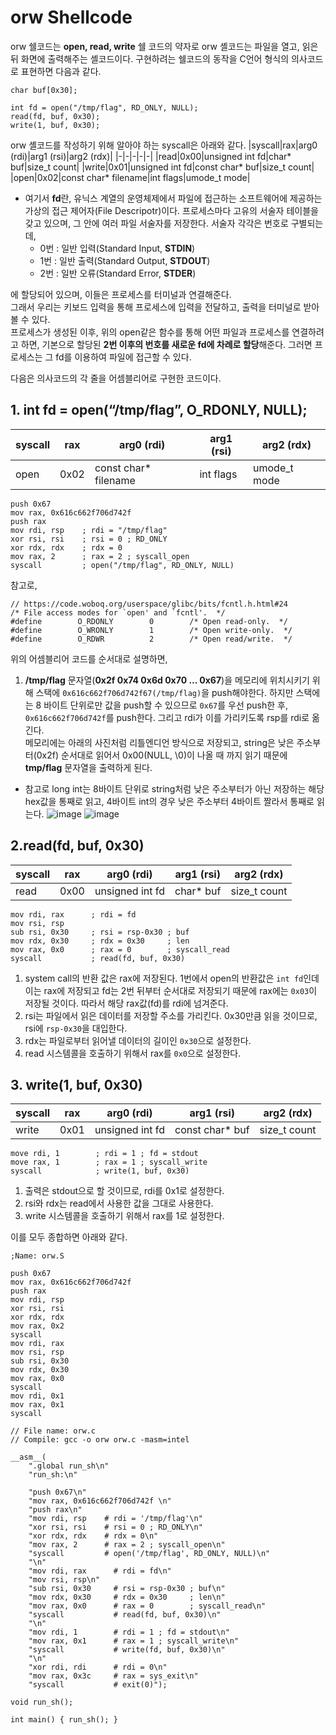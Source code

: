 # orw Shellcode

orw 쉘코드는 **open, read, write** 쉘 코드의 약자로 orw 셸코드는 파일을 열고, 읽은 뒤 화면에 출력해주는 셸코드이다.
구현하려는 쉘코드의 동작을 C언어 형식의 의사코드로 표현하면 다음과 같다.
```
char buf[0x30];

int fd = open("/tmp/flag", RD_ONLY, NULL);
read(fd, buf, 0x30); 
write(1, buf, 0x30);
```
orw 셸코드를 작성하기 위해 알아야 하는 syscall은 아래와 같다.
|syscall|rax|arg0 (rdi)|arg1 (rsi)|arg2 (rdx)|
|-|-|-|-|-|
|read|0x00|unsigned int fd|char* buf|size_t count|
|write|0x01|unsigned int fd|const char* buf|size_t count|
|open|0x02|const char* filename|int flags|umode_t mode|

- 여기서 **fd**란, 유닉스 계열의 운영체제에서 파일에 접근하는 소프트웨어에 제공하는 가상의 접근 제어자(File Descripotr)이다.
프로세스마다 고유의 서술자 테이블을 갖고 있으며, 그 안에 여러 파일 서술자를 저장한다.
서술자 각각은 번호로 구별되는데,
  - 0번 : 일반 입력(Standard Input, **STDIN**)
  - 1번 : 일반 출력(Standard Output, **STDOUT**)
  - 2번 : 일반 오류(Standard Error, **STDER**)

에 할당되어 있으며, 이들은 프로세스를 터미널과 연결해준다.  
그래서 우리는 키보드 입력을 통해 프로세스에 입력을 전달하고, 출력을 터미널로 받아볼 수 있다.  
프로세스가 생성된 이후, 위의 open같은 함수를 통해 어떤 파일과 프로세스를 연결하려고 하면, 기본으로 할당된 **2번 이후의 번호를 새로운 fd에 차례로 할당**해준다. 그러면 프로세스는 그 fd를 이용하여 파일에 접근할 수 있다.


다음은 의사코드의 각 줄을 어셈블리어로 구현한 코드이다.

## 1. int fd = open(“/tmp/flag”, O_RDONLY, NULL);
|syscall|rax|arg0 (rdi)|arg1 (rsi)|arg2 (rdx)|
|-|-|-|-|-|
|open|0x02|const char* filename|int flags|umode_t mode|
```
push 0x67
mov rax, 0x616c662f706d742f 
push rax
mov rdi, rsp    ; rdi = "/tmp/flag"
xor rsi, rsi    ; rsi = 0 ; RD_ONLY
xor rdx, rdx    ; rdx = 0
mov rax, 2      ; rax = 2 ; syscall_open
syscall         ; open("/tmp/flag", RD_ONLY, NULL)
```
참고로,
```
// https://code.woboq.org/userspace/glibc/bits/fcntl.h.html#24
/* File access modes for `open' and `fcntl'.  */
#define        O_RDONLY        0        /* Open read-only.  */
#define        O_WRONLY        1        /* Open write-only.  */
#define        O_RDWR          2        /* Open read/write.  */
```
위의 어셈블리어 코드를 순서대로 설명하면,
1. **/tmp/flag** 문자열(**0x2f 0x74 0x6d 0x70 ... 0x67**)을 메모리에 위치시키기 위해 스택에 `0x616c662f706d742f67(/tmp/flag)`을 push해야한다.
하지만 스택에는 8 바이트 단위로만 값을 push할 수 있으므로 `0x67`를 우선 push한 후, `0x616c662f706d742f`를 push한다. 그리고 rdi가 이를 가리키도록 rsp를 rdi로 옮긴다.  
메모리에는 아래의 사진처럼 리틀엔디언 방식으로 저장되고, string은 낮은 주소부터(0x2f) 순서대로 읽어서 0x00(NULL, \0)이 나올 때 까지 읽기 때문에 **tmp/flag** 문자열을 출력하게 된다.
- 참고로 long int는 8바이트 단위로 string처럼 낮은 주소부터가 아닌 저장하는 해당 hex값을 통째로 읽고, 4바이트 int의 경우 낮은 주소부터 4바이트 짤라서 통째로 읽는다.
![image](https://github.com/juhyeongkim527/Dreamhack-Study/assets/138116436/27840413-bd6c-4a99-9db5-d8cdd281c780)
![image](https://github.com/juhyeongkim527/Dreamhack-Study/assets/138116436/d4137cc7-9f6f-44f3-9371-3f32390046fc)
## 2.read(fd, buf, 0x30)
|syscall|rax|arg0 (rdi)|arg1 (rsi)|arg2 (rdx)|
|-|-|-|-|-|
|read|0x00|unsigned int fd|char* buf|size_t count|
```
mov rdi, rax      ; rdi = fd
mov rsi, rsp
sub rsi, 0x30     ; rsi = rsp-0x30 ; buf
mov rdx, 0x30     ; rdx = 0x30     ; len
mov rax, 0x0      ; rax = 0        ; syscall_read
syscall           ; read(fd, buf, 0x30)
```

1. system call의 반환 값은 rax에 저장된다. 1번에서 open의 반환값은 `int fd`인데 이는 rax에 저장되고 fd는 2번 뒤부터 순서대로 저장되기 때문에 rax에는 `0x03`이 저장될 것이다. 따라서 해당 rax값(fd)를 rdi에 넘겨준다.
2. rsi는 파일에서 읽은 데이터를 저장할 주소를 가리킨다. 0x30만큼 읽을 것이므로, rsi에 `rsp-0x30`을 대입한다.
3. rdx는 파일로부터 읽어낼 데이터의 길이인 `0x30`으로 설정한다.
4. read 시스템콜을 호출하기 위해서 rax를 `0x0`으로 설정한다.

## 3. write(1, buf, 0x30)
|syscall|rax|arg0 (rdi)|arg1 (rsi)|arg2 (rdx)|
|-|-|-|-|-|
|write|0x01|unsigned int fd|const char* buf|size_t count|

```
move rdi, 1        ; rdi = 1 ; fd = stdout
move rax, 1        ; rax = 1 ; syscall_write
syscall            ; write(1, buf, 0x30)
```
1. 출력은 stdout으로 할 것이므로, rdi를 0x1로 설정한다.
2. rsi와 rdx는 read에서 사용한 값을 그대로 사용한다.
3. write 시스템콜을 호출하기 위해서 rax를 1로 설정한다.

이를 모두 종합하면 아래와 같다.
```
;Name: orw.S

push 0x67
mov rax, 0x616c662f706d742f
push rax
mov rdi, rsp
xor rsi, rsi
xor rdx, rdx
mov rax, 0x2
syscall
mov rdi, rax
mov rsi, rsp
sub rsi, 0x30
mov rdx, 0x30
mov rax, 0x0
syscall
mov rdi, 0x1
mov rax, 0x1
syscall
```
```
// File name: orw.c
// Compile: gcc -o orw orw.c -masm=intel

__asm__(
    ".global run_sh\n"
    "run_sh:\n"

    "push 0x67\n"
    "mov rax, 0x616c662f706d742f \n"
    "push rax\n"
    "mov rdi, rsp    # rdi = '/tmp/flag'\n"
    "xor rsi, rsi    # rsi = 0 ; RD_ONLY\n"
    "xor rdx, rdx    # rdx = 0\n"
    "mov rax, 2      # rax = 2 ; syscall_open\n"
    "syscall         # open('/tmp/flag', RD_ONLY, NULL)\n"
    "\n"
    "mov rdi, rax      # rdi = fd\n"
    "mov rsi, rsp\n"
    "sub rsi, 0x30     # rsi = rsp-0x30 ; buf\n"
    "mov rdx, 0x30     # rdx = 0x30     ; len\n"
    "mov rax, 0x0      # rax = 0        ; syscall_read\n"
    "syscall           # read(fd, buf, 0x30)\n"
    "\n"
    "mov rdi, 1        # rdi = 1 ; fd = stdout\n"
    "mov rax, 0x1      # rax = 1 ; syscall_write\n"
    "syscall           # write(fd, buf, 0x30)\n"
    "\n"
    "xor rdi, rdi      # rdi = 0\n"
    "mov rax, 0x3c	   # rax = sys_exit\n"
    "syscall		   # exit(0)");

void run_sh();

int main() { run_sh(); }
```
